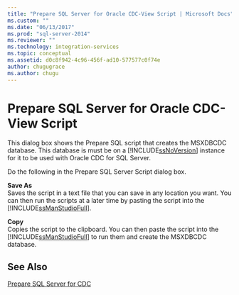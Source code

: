 ```yaml
---
title: "Prepare SQL Server for Oracle CDC-View Script | Microsoft Docs"
ms.custom: ""
ms.date: "06/13/2017"
ms.prod: "sql-server-2014"
ms.reviewer: ""
ms.technology: integration-services
ms.topic: conceptual
ms.assetid: d0c8f942-4c96-456f-ad10-577577c0f74e
author: chugugrace
ms.author: chugu
---
```

# Prepare SQL Server for Oracle CDC-View Script
  This dialog box shows the Prepare SQL script that creates the MSXDBCDC database. This database is must be on a [!INCLUDE[ssNoVersion](../../includes/ssnoversion-md.md)] instance for it to be used with Oracle CDC for SQL Server.  
  
 Do the following in the Prepare SQL Server Script dialog box.  
  
 **Save As**  
 Saves the script in a text file that you can save in any location you want. You can then run the scripts at a later time by pasting the script into the [!INCLUDE[ssManStudioFull](../../includes/ssmanstudiofull-md.md)].  
  
 **Copy**  
 Copies the script to the clipboard. You can then paste the script into the [!INCLUDE[ssManStudioFull](../../includes/ssmanstudiofull-md.md)] to run them and create the MSXDBCDC database.  
  
## See Also  
 [Prepare SQL Server for CDC](prepare-sql-server-for-cdc.md)  
  
  
